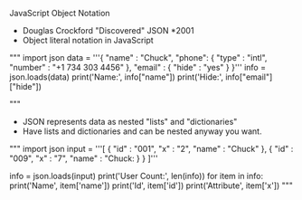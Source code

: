 JavaScript Object Notation
* Douglas Crockford "Discovered" JSON *2001
* Object literal notation in JavaScript

"""
import json
data = '''{
"name" : "Chuck",
"phone": {
	"type" : "intl",
	"number" : "+1 734 303 4456"
},
"email" : {
	"hide" : "yes"
}
}'''
info = json.loads(data)
print('Name:', info["name"])
print('Hide:', info["email"]["hide"])

"""
* JSON represents data as nested "lists" and "dictionaries"
* Have lists and dictionaries and can be nested anyway you want. 

"""
import json
input = '''[
	{ "id"   : "001", 
	  "x"    : "2",
	  "name" : "Chuck"
	},
	{ "id"   : "009",
	  "x"    : "7",
	  "name" : "Chuck:
	}
	}
]'''

info = json.loads(input)
print('User Count:', len(info))
for item in info:
	print('Name', item['name'])
	print('Id', item['id'])
	print('Attribute', item['x'])
"""
